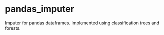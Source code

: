 # pandas_imputer

Imputer for pandas dataframes. Implemented using classification trees and forests.
